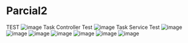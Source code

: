 # Parcial2
TEST 
![image](https://user-images.githubusercontent.com/99547966/236658258-e96cad8a-ed84-4f6d-b076-effb72e677a2.png)
Task Controller Test
![image](https://user-images.githubusercontent.com/99547966/236657562-2a709f51-2df7-413b-9f7f-ef182599852d.png)
Task Service Test 
![image](https://user-images.githubusercontent.com/99547966/236657583-067f0e2a-80c3-4478-8e7d-2c1f54b2a8ed.png)
![image](https://user-images.githubusercontent.com/99547966/236658160-a5a20ffa-2773-4072-a03f-57bc8c605106.png)
![image](https://user-images.githubusercontent.com/99547966/236658185-dc89b2d2-262a-4b11-84b7-e2fdb94c0ff1.png)
![image](https://user-images.githubusercontent.com/99547966/236658196-3bcdfef4-46c2-4bb7-b492-b973912a4ee7.png)
![image](https://user-images.githubusercontent.com/99547966/236658209-421ee7eb-64b9-4e12-8442-2f396c2912d2.png)
![image](https://user-images.githubusercontent.com/99547966/236658231-a0ebc2f8-eb0f-4baa-aba7-9617feec8b78.png)
![image](https://user-images.githubusercontent.com/99547966/236658287-b5edd36a-bde2-4004-af70-8d29e17aa7c5.png)


